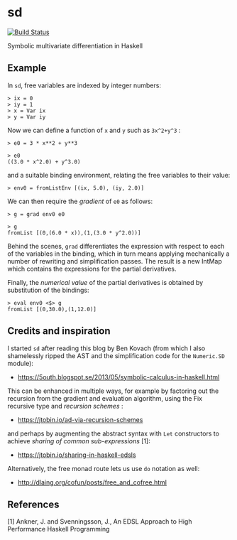 # sd

[![Build Status](https://travis-ci.org/ocramz/sd.png)](https://travis-ci.org/ocramz/sd)

Symbolic multivariate differentiation in Haskell


## Example

In `sd`, free variables are indexed by integer numbers:

    > ix = 0
    > iy = 1
    > x = Var ix
    > y = Var iy

Now we can define a function of `x` and `y` such as `3x^2+y^3` :

    > e0 = 3 * x**2 + y**3
    
    > e0
    ((3.0 * x^2.0) + y^3.0)
    
and a suitable binding environment, relating the free variables to their value:

    > env0 = fromListEnv [(ix, 5.0), (iy, 2.0)]

We can then require the _gradient_ of `e0` as follows:

    > g = grad env0 e0

    > g 
    fromList [(0,(6.0 * x)),(1,(3.0 * y^2.0))]

Behind the scenes, `grad` differentiates the expression with respect to each of the variables in the binding, which in turn means applying mechanically a number of rewriting and simplification passes. The result is a new IntMap which contains the expressions for the partial derivatives.

Finally, the _numerical value_ of the partial derivatives is obtained by substitution of the bindings:

    > eval env0 <$> g
    fromList [(0,30.0),(1,12.0)]


## Credits and inspiration

I started `sd` after reading this blog by Ben Kovach (from which I also shamelessly ripped the AST and the simplification code for the `Numeric.SD` module):

* https://5outh.blogspot.se/2013/05/symbolic-calculus-in-haskell.html

This can be enhanced in multiple ways, for example by factoring out the recursion from the gradient and evaluation algorithm, using the Fix recursive type and _recursion schemes_ :

* https://jtobin.io/ad-via-recursion-schemes

and perhaps by augmenting the abstract syntax with `Let` constructors to achieve _sharing of common sub-expressions_ [1]:

* https://jtobin.io/sharing-in-haskell-edsls

Alternatively, the free monad route lets us use `do` notation as well:

* http://dlaing.org/cofun/posts/free_and_cofree.html


## References

[1] Ankner, J. and Svenningsson, J., An EDSL Approach to High Performance Haskell Programming
